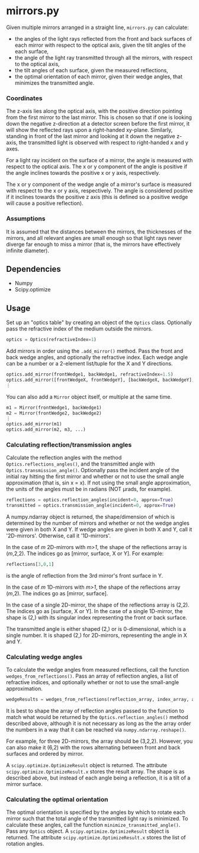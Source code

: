 # mirrors.py

Given multiple mirrors arranged in a straight line, `mirrors.py` can calculate:
- the angles of the light rays reflected from the front and back surfaces of each mirror with respect to the optical axis, given the tilt angles of the each surface,
- the angle of the light ray transmitted through all the mirrors, with respect to the optical axis,
- the tilt angles of each surface, given the measured reflections,
- the optimal orientation of each mirror, given their wedge angles, that minimizes the transmitted angle.

### Coordinates
The z-axis lies along the optical axis, with the positive direction pointing from the first mirror to the last mirror. This is chosen so that if one is looking down the negative z-direction at a detector screen before the first mirror, it will show the reflected rays upon a right-handed xy-plane. Similarly, standing in front of the last mirror and looking at it down the negative z-axis, the transmitted light is observed with respect to right-handed x and y axes.

For a light ray incident on the surface of a mirror, the angle is measured with respect to the optical axis. The x or y component of the angle is positive if the angle inclines towards the positive x or y axis, respectively.

The x or y component of the wedge angle of a mirror's surface is measured with respect to the x or y axis, respectively. The angle is considered positive if it inclines towards the positive z axis (this is defined so a positive wedge will cause a positive reflection).

### Assumptions
It is assumed that the distances between the mirrors, the thicknesses of the mirrors, and all relevant angles are small enough so that light rays never diverge far enough to miss a mirror (that is, the mirrors have effectively infinite diameter).

## Dependencies
 - Numpy
 - Scipy.optimize

## Usage
Set up an "optics table" by creating an object of the `Optics` class. Optionally pass the refractive index of the medium outside the mirrors.
```python
optics = Optics(refractiveIndex=1)
```

Add mirrors in order using the `.add_mirror()` method. Pass the front and back wedge angles, and optionally the refractive index. Each wedge angle can be a number or a 2-element list/tuple for the X and Y directions.
```python
optics.add_mirror(frontWedge1, backWedge1, refractiveIndex=1.5)
optics.add_mirror([frontWedgeX, frontWedgeY], [backWedgeX, backWedgeY], refractiveIndex=1.5)
⋮
```

You can also add a `Mirror` object itself, or multiple at the same time.
```python
m1 = Mirror(frontWedge1, backWedge1)
m2 = Mirror(frontWedge2, backWedge2)
⋮
optics.add_mirror(m1)
optics.add_mirror(m2, m3, ...)
```
### Calculating reflection/transmission angles
Calculate the reflection angles with the method `Optics.reflections_angles()`, and the transmitted angle with `Optics.transmission_angle()`. Optionally pass the incident angle of the initial ray hitting the first mirror and whether or not to use the small angle approximation (that is, sin x = x). If not using the small angle approximation, the units of the angles must be in radians (NOT μrads, for example).
```python
reflections = optics.reflection_angles(incident=0, approx=True)
transmitted = optics.transmission_angle(incident=0, approx=True)
```

A numpy.ndarray object is returned, the shape/dimension of which is determined by the number of mirrors and whether or not the wedge angles were given in both X and Y. If wedge angles are given in both X and Y, call it '2D-mirrors'. Otherwise, call it '1D-mirrors'.

In the case of *m* 2D-mirrors with *m>1*, the shape of the reflections array is (*m*,2,2). The indices go as \[mirror, surface, X or Y\]. For example:
```python
reflections[3,0,1]
```
is the angle of reflection from the 3rd mirror's front surface in Y.

In the case of *m* 1D-mirrors with *m>1*, the shape of the reflections array (*m*,2). The indices go as \[mirror, surface\].

In the case of a single 2D-mirror, the shape of the reflections array is (2,2). The indices go as \[surface, X or Y\]. In the case of a single 1D-mirror, the shape is (2,) with its singular index representing the front or back surface.

The transmitted angle is either shaped (2,) or is 0-dimensional, which is a single number. It is shaped (2,) for 2D-mirrors, representing the angle in X and Y. 

### Calculating wedge angles
To calculate the wedge angles from measured reflections, call the function `wedges_from_reflections()`. Pass an array of reflection angles, a list of refractive indices, and optionally whether or not to use the small-angle approximation.
```python
wedgeResults = wedges_from_reflections(reflection_array, index_array, approx=True)
```
It is best to shape the array of reflection angles passed to the function to match what would be returned by the `Optics.reflection_angles()` method described above, although it is not necessary as long as the the array order the numbers in a way that it can be reached via `numpy.ndarray.reshape()`.

For example, for three 2D-mirrors, the array should be (3,2,2). However, you can also make it (6,2) with the rows alternating between front and back surfaces and ordered by mirror.

A `scipy.optimize.OptimizeResult` object is returned. The attribute `scipy.optimize.OptimizeResult.x` stores the result array. The shape is as described above, but instead of each angle being a reflection, it is a tilt of a mirror surface.

### Calculating the optimal orientation
The optimal orientation is specified by the angles by which to rotate each mirror such that the total angle of the transmitted light ray is minimized. To calculate these angles, call the function `minimize_transmitted_angle()`. Pass any `Optics` object. A `scipy.optimize.OptimizeResult` object is returned. The attribute `scipy.optimize.OptimizeResult.x` stores the list of rotation angles.

